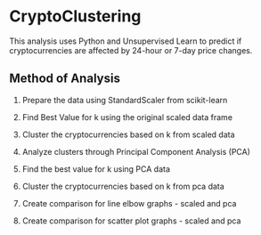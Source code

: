 # CryptoClustering

This analysis uses Python and Unsupervised Learn to predict if cryptocurrencies are affected by 24-hour or 7-day price changes.

## Method of Analysis 

1. Prepare the data using StandardScaler from scikit-learn

2. Find Best Value for k using the original scaled data frame

3. Cluster the cryptocurrencies based on k from scaled data

4. Analyze clusters through Principal Component Analysis (PCA) 

5. Find the best value for k using PCA data

6. Cluster the cryptocurrencies based on k from pca data

7. Create comparison for line elbow graphs - scaled and pca

8. Create comparison for scatter plot graphs - scaled and pca

